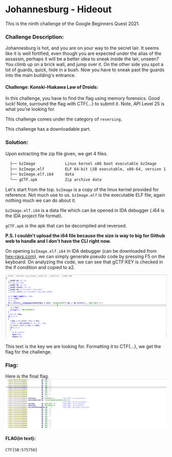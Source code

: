 #  Johannesburg - Hideout 

  This is the ninth challenge of the Google Beginners Quest 2021.
  
### Challenge Description:
  Johannesburg is hot, and you are on your way to the secret lair. It seems like it is well fortified, even though you are expected under the alias of the assassin, perhaps it will be a better idea to sneak inside the lair, unseen? You climb up on a brick wall, and jump over it. On the other side you spot a lot of guards, quick, hide in a bush. Now you have to sneak past the guards into the main building's entrance.

  #### Challenge: Konski-Hiakawa Law of Droids:
   In this challenge, you have to find the flag using memory forensics. Good luck! Note, surround the flag with CTF{...} to submit it. Note, API Level 25 is what you're looking for.
   
   This challenge comes under the category of `reversing`.
   
   This challenge has a downloadable part.
   
### Solution:
  Upon extracting the zip file given, we get 4 files.
  
  ```bash
    ├── bzImage             Linux kernel x86 boot executable bzImage       
    ├── bzImage.elf         ELF 64-bit LSB executable, x86-64, version 1
    ├── bzImage.elf.i64     data
    └── gCTF.apk            Zip archive data
  ```
  
  Let's start from the top. `bzImage` is a copy of the linux kernel provided for reference. Not much use to us.
  `bzImage.elf` is the executable ELF file, again nothing much we can do about it.
  
  `bzImage.elf.i64` is a data file which can be opened in IDA debugger (.i64 is the IDA project file format).
  
  `gCTF.apk` is the apk that can be decompiled and reversed.
  
  **P.S. I couldn't upload the i64 file because the size is way to big for Github web to handle and I don't have the CLI right now.**
  
  On opening `bzImage.elf.i64` in IDA debugger (can be downloaded from [hex-rays.com](https://hex-rays.com/)), we can simply generate pseudo code by pressing
  F5 on the keyboard. On analyzing the code, we can see that gCTF:KEY is checked in the if condition and copied to a2.
  
  ![code1.png](code1.png)
  
  This text is the key we are looking for. Formatting it to CTF{...}, we get the flag for the challenge.
  
### Flag:
  Here is the final flag.
  ![code2.png](code2.png)
  
  #### FLAG(in text):
  ```
  CTF{SB:575756}
  ```
  
